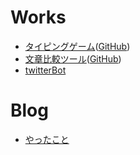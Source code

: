 # Works
- [タイピングゲーム](https://kaneyhonest.github.io/typing/)([GitHub](https://github.com/KaneyHonest/typing))
- [文章比較ツール](https://kaneyhonest.github.io/typoChecker/)([GitHub](https://github.com/KaneyHonest/typoChecker))
- [twitterBot](https://twitter.com/XAoQSxuOCNBbs4B)

# Blog
- [やったこと](https://kaneyhonest.hatenablog.com/?_ga=2.177168742.2100718807.1615617495-80865186.1614839443)
